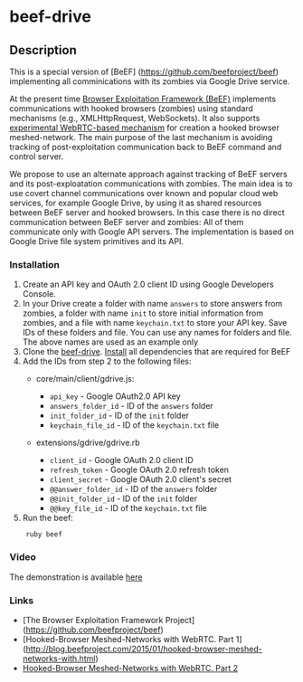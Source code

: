 # beef-drive

## Description
This is a special version of [BeEF] (https://github.com/beefproject/beef) implementing all comminications with its zombies via Google Drive service.

At the present time [Browser Exploitation Framework (BeEF)](http://beefproject.com/) implements communications with hooked browsers (zombies) using standard mechanisms (e.g., XMLHttpRequest, WebSockets). It also supports [experimental WebRTC-based mechanism](http://blog.beefproject.com/2015/01/hooked-browser-meshed-networks-with.html#more)
for creation a hooked browser meshed-network. The main purpose of the last mechanism is avoiding tracking of post-exploitation communication back to BeEF command and control server.

We propose to use an alternate approach against tracking of BeEF servers and its post-exploatation communications with zombies.
The main idea is to use covert channel communications over known and popular cloud web services, for example Google Drive,
by using it as shared resources between BeEF server and hooked browsers. In this case there is no direct communication between BeEF server and zombies: All of them communicate only with Google API servers. The implementation is based on Google Drive
file system primitives and its API.

### Installation
1. Create an API key and OAuth 2.0 client ID using Google Developers Console.
2. In your Drive create a folder with name `answers` to store answers from zombies, a folder with name `init` to store initial information from zombies, and a file with name `keychain.txt` to store your API key. Save IDs of these folders and file. You can use any names for folders and file. The above names are used as an example only
3. Clone the [beef-drive](https://github.com/tsu-iscd/beef-drive.git). [Install](https://github.com/beefproject/beef/wiki/Installation) all dependencies that are required for BeEF
4. Add the IDs from step 2 to the following files:
	* core/main/client/gdrive.js:
    	* `api_key` - Google OAuth2.0 API key
    	* `answers_folder_id` - ID of the `answers` folder
    	* `init_folder_id` - ID of the `init` folder
    	* `keychain_file_id` - ID of the `keychain.txt` file
	
	* extensions/gdrive/gdrive.rb
    	* `client_id` - Google OAuth 2.0 client ID
    	* `refresh_token` - Google OAuth 2.0 refresh token
    	* `client_secret` - Google OAuth 2.0 client's secret
    	* `@@answer_folder_id` - ID of the `answers` folder
    	* `@@init_folder_id` - ID of the `init` folder
    	* `@@key_file_id` - ID of the `keychain.txt` file
5. Run the beef:

```
 	ruby beef
```

### Video
The demonstration is available [here](http://www.youtube.com/watch?v=_RfBUEcvynM)

### Links
* [The Browser Exploitation Framework Project] (https://github.com/beefproject/beef)
* [Hooked-Browser Meshed-Networks with WebRTC. Part 1] (http://blog.beefproject.com/2015/01/hooked-browser-meshed-networks-with.html)
* [Hooked-Browser Meshed-Networks with WebRTC. Part 2](http://blog.beefproject.com/2015/01/hooked-browser-meshed-networks-with_26.html)



